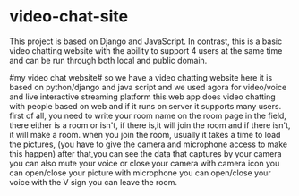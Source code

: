 # video-chat-site
This project is based on Django and JavaScript. In contrast, this is a basic video chatting website with the ability to support 4 users at the same time and can be run through both local and public domain.


#my video chat website#
so we have a video chatting website here
it is based on python/django and java script 
and we used agora for video/voice and live interactive streaming platform
this web app does video chatting with people based on web and if it runs
on server it supports many users.
first of all, you need to write your room name on the room page in the
field, there either is a room or isn't, if there is,it will join the
room and if there isn't, it will make a room.
when you join the room, usually it takes a time to load the pictures,
(you have to give the camera and microphone access to make this happen)
after that,you can see the data that captures by your camera
you can also mute your voice or close your camera
with camera icon you can open/close your picture
with microphone you can open/close your voice
with the V sign you can leave the room.




